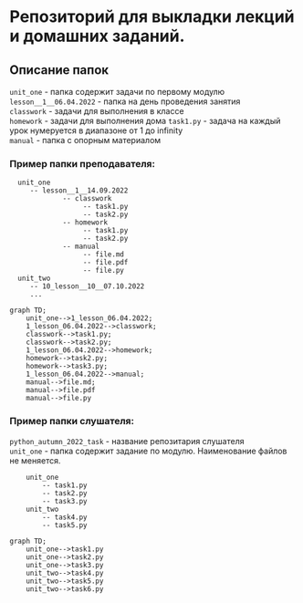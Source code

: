 # Репозиторий для выкладки лекций и домашних заданий.

## Описание папок
`unit_one` - папка содержит задачи по первому модулю  
`lesson__1__06.04.2022` - папка на день проведения занятия  
`classwork` - задачи для выполнения в классе  
`homework` - задачи для выполнения дома
`task1.py` - задача на каждый урок нумеруется в диапазоне от 1 до infinity  
`manual` - папка с опорным материалом 

### Пример папки преподавателя:
```
  unit_one
     -- lesson__1__14.09.2022 
             -- classwork
                  -- task1.py
                  -- task2.py
             -- homework
                  -- task1.py
                  -- task2.py
             -- manual  
                  -- file.md
                  -- file.pdf
                  -- file.py
  unit_two
     -- 10_lesson__10__07.10.2022
     ...
```

```mermaid
graph TD;
    unit_one-->1_lesson_06.04.2022;
    1_lesson_06.04.2022-->classwork;
    classwork-->task1.py;
    classwork-->task2.py;
    1_lesson_06.04.2022-->homework;
    homework-->task2.py;
    homework-->task3.py;
    1_lesson_06.04.2022-->manual;
    manual-->file.md;
    manual-->file.pdf
    manual-->file.py       
```


### Пример папки слушателя:
`python_autumn_2022_task` - название репозитария слушателя   
`unit_one` - папка содержит задание по модулю. Наименование файлов не
меняется.

```
    unit_one
        -- task1.py
        -- task2.py
        -- task3.py
    unit_two
        -- task4.py
        -- task5.py
``` 

```mermaid
graph TD;
    unit_one-->task1.py
    unit_one-->task2.py
    unit_one-->task3.py
    unit_two-->task4.py
    unit_two-->task5.py
    unit_two-->task6.py
```

